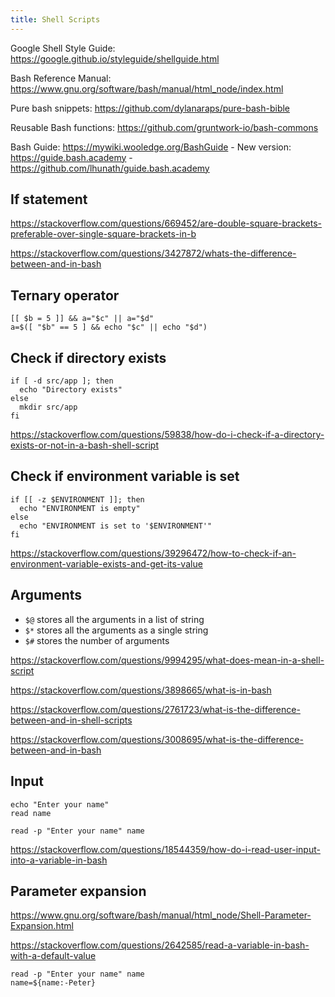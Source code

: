 ```yaml
---
title: Shell Scripts
---
```


Google Shell Style Guide: https://google.github.io/styleguide/shellguide.html

Bash Reference Manual: https://www.gnu.org/software/bash/manual/html_node/index.html

Pure bash snippets: https://github.com/dylanaraps/pure-bash-bible

Reusable Bash functions: https://github.com/gruntwork-io/bash-commons

Bash Guide: https://mywiki.wooledge.org/BashGuide - New version: https://guide.bash.academy - https://github.com/lhunath/guide.bash.academy

## If statement

https://stackoverflow.com/questions/669452/are-double-square-brackets-preferable-over-single-square-brackets-in-b

https://stackoverflow.com/questions/3427872/whats-the-difference-between-and-in-bash

## Ternary operator

```shell
[[ $b = 5 ]] && a="$c" || a="$d"
a=$([ "$b" == 5 ] && echo "$c" || echo "$d")
```

## Check if directory exists

```shell
if [ -d src/app ]; then
  echo "Directory exists"
else
  mkdir src/app
fi
```

https://stackoverflow.com/questions/59838/how-do-i-check-if-a-directory-exists-or-not-in-a-bash-shell-script

## Check if environment variable is set

```shell
if [[ -z $ENVIRONMENT ]]; then
  echo "ENVIRONMENT is empty"
else
  echo "ENVIRONMENT is set to '$ENVIRONMENT'"
fi
```

https://stackoverflow.com/questions/39296472/how-to-check-if-an-environment-variable-exists-and-get-its-value

## Arguments

- `$@` stores all the arguments in a list of string
- `$*` stores all the arguments as a single string
- `$#` stores the number of arguments

https://stackoverflow.com/questions/9994295/what-does-mean-in-a-shell-script

https://stackoverflow.com/questions/3898665/what-is-in-bash

https://stackoverflow.com/questions/2761723/what-is-the-difference-between-and-in-shell-scripts

https://stackoverflow.com/questions/3008695/what-is-the-difference-between-and-in-bash

## Input

```shell
echo "Enter your name"
read name
```

```shell
read -p "Enter your name" name
```

https://stackoverflow.com/questions/18544359/how-do-i-read-user-input-into-a-variable-in-bash

## Parameter expansion

https://www.gnu.org/software/bash/manual/html_node/Shell-Parameter-Expansion.html

https://stackoverflow.com/questions/2642585/read-a-variable-in-bash-with-a-default-value

```shell
read -p "Enter your name" name
name=${name:-Peter}
```
